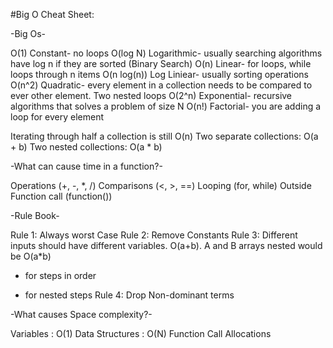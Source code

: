 #Big O Cheat Sheet: 

-Big Os-

O(1) Constant- no loops
O(log N) Logarithmic- usually searching algorithms have log n if they are sorted (Binary Search) O(n) Linear- for loops, while loops through n items
O(n log(n)) Log Liniear- usually sorting operations
O(n^2) Quadratic- every element in a collection needs to be compared to ever other element. Two nested loops
O(2^n) Exponential- recursive algorithms that solves a problem of size N
O(n!) Factorial- you are adding a loop for every element

Iterating through half a collection is still O(n) 
Two separate collections: O(a + b)
Two nested collections: O(a * b)

-What can cause time in a function?-

Operations (+, -, *, /) Comparisons (<, >, ==)
Looping (for, while)
Outside Function call (function())

-Rule Book-

Rule 1: Always worst Case
Rule 2: Remove Constants
Rule 3: Different inputs should have different variables. O(a+b). A and B arrays nested would be O(a*b)
+ for steps in order
* for nested steps
Rule 4: Drop Non-dominant terms

-What causes Space complexity?-

Variables : O(1)
Data Structures : O(N) 
Function Call 
Allocations
